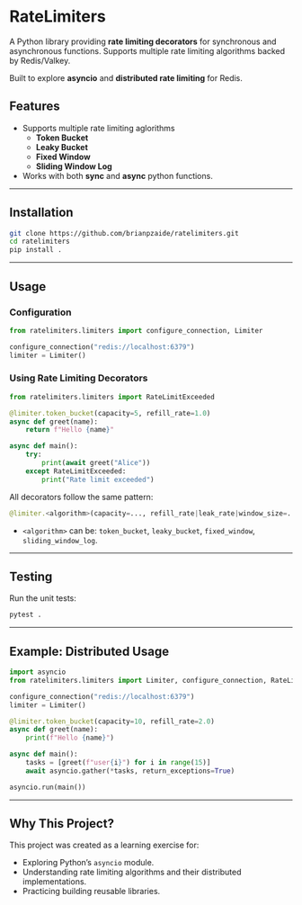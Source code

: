 # RateLimiters

A Python library providing **rate limiting decorators** for synchronous and asynchronous functions. Supports multiple rate limiting algorithms backed by Redis/Valkey.

Built to explore **asyncio** and **distributed rate limiting** for Redis.

## Features
* Supports multiple rate limiting aglorithms
    * **Token Bucket**
    * **Leaky Bucket**
    * **Fixed Window**
    * **Sliding Window Log**
* Works with both **sync** and **async** python functions.

---

## Installation

```bash
git clone https://github.com/brianpzaide/ratelimiters.git
cd ratelimiters
pip install .
```
---

## Usage

### Configuration

```python
from ratelimiters.limiters import configure_connection, Limiter

configure_connection("redis://localhost:6379")
limiter = Limiter()
```

### Using Rate Limiting Decorators

```python
from ratelimiters.limiters import RateLimitExceeded

@limiter.token_bucket(capacity=5, refill_rate=1.0)
async def greet(name):
    return f"Hello {name}"

async def main():
    try:
        print(await greet("Alice"))
    except RateLimitExceeded:
        print("Rate limit exceeded")
```

All decorators follow the same pattern:

```python
@limiter.<algorithm>(capacity=..., refill_rate|leak_rate|window_size=...)
```

* `<algorithm>` can be: `token_bucket`, `leaky_bucket`, `fixed_window`, `sliding_window_log`.

---

## Testing

Run the unit tests:

```bash
pytest .
```
---


## Example: Distributed Usage

```python
import asyncio
from ratelimiters.limiters import Limiter, configure_connection, RateLimitExceeded

configure_connection("redis://localhost:6379")
limiter = Limiter()

@limiter.token_bucket(capacity=10, refill_rate=2.0)
async def greet(name):
    print(f"Hello {name}")

async def main():
    tasks = [greet(f"user{i}") for i in range(15)]
    await asyncio.gather(*tasks, return_exceptions=True)

asyncio.run(main())
```
---

## Why This Project?

This project was created as a learning exercise for:

* Exploring Python’s `asyncio` module.
* Understanding rate limiting algorithms and their distributed implementations.
* Practicing building reusable libraries.